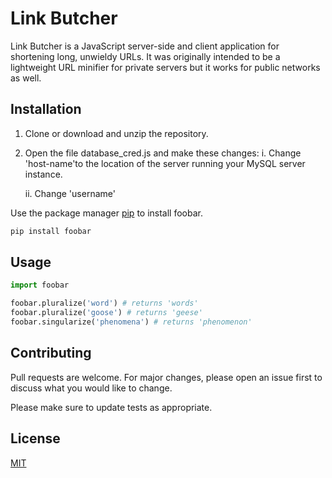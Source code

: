 # Link Butcher

Link Butcher is a JavaScript server-side and client application for shortening long, unwieldy URLs. It was originally intended to be a lightweight URL minifier for private servers but it works for public networks as well.

## Installation

1. Clone or download and unzip the repository.
2. Open the file database_cred.js and make these changes:
    i. Change 'host-name'to the location of the server running your MySQL server instance.

    ii. Change 'username' 

Use the package manager [pip](https://pip.pypa.io/en/stable/) to install foobar.

```bash
pip install foobar
```

## Usage

```python
import foobar

foobar.pluralize('word') # returns 'words'
foobar.pluralize('goose') # returns 'geese'
foobar.singularize('phenomena') # returns 'phenomenon'
```

## Contributing
Pull requests are welcome. For major changes, please open an issue first to discuss what you would like to change.

Please make sure to update tests as appropriate.

## License
[MIT](https://choosealicense.com/licenses/mit/)